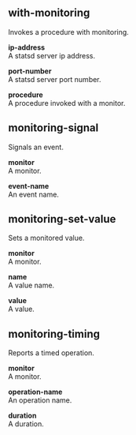 with-monitoring
---------------
Invokes a procedure with monitoring.

__ip-address__  
A statsd server ip address.

__port-number__  
A statsd server port number.

__procedure__  
A procedure invoked with a monitor.

monitoring-signal
-----------------
Signals an event.

__monitor__  
A monitor.

__event-name__  
An event name.

monitoring-set-value
--------------------
Sets a monitored value.

__monitor__  
A monitor.

__name__  
A value name.

__value__  
A value.

monitoring-timing
-----------------
Reports a timed operation.

__monitor__  
A monitor.

__operation-name__  
An operation name.

__duration__  
A duration.
